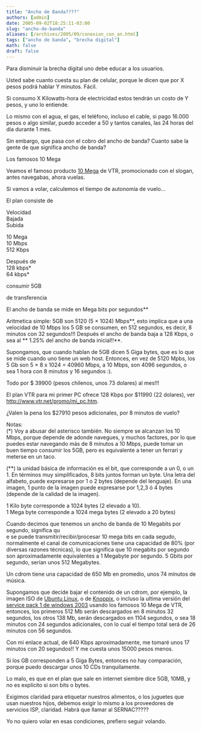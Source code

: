 ```yaml
---
title: "Ancho de Banda????"
authors: [admin]
date: 2005-09-02T18:25:11-03:00
slug: "ancho-de-banda"
aliases: [/archives/2005/09/conexion_con_an.html]
tags: ["ancho de banda", "brecha digital"]
math: false
draft: false
---
```


Para disminuir la brecha digital uno debe educar a los usuarios.

Usted sabe cuanto cuesta su plan de celular, porque le dicen que por X
pesos podrá hablar Y minutos. Fácil.

Si consumo X Kilowatts-hora de electricidad estos tendrán un costo de Y
pesos, y uno lo entiende.

Lo mismo con el agua, el gas, el teléfono, incluso el cable, si pago
16.000 pesos o algo similar, puedo acceder a 50 y tantos canales, las 24
horas del día durante 1 mes.

Sin embargo, que pasa con el cobro del ancho de banda? Cuanto sabe la
gente de que significa ancho de banda?

Los famosos 10 Mega

Veamos el famoso producto [10 Mega](http://www.vtr.net/internet/planes/10mega.htm) de VTR, promocionado con el slogan, antes navegabas, ahora vuelas.

Si vamos a volar, calculemos el tiempo de autonomía de vuelo\...

El plan consiste de

Velocidad\
Bajada\
Subida

10 Mega\
10 Mbps\
512 Kbps

Después de\
128 kbps\*\
64 kbps\*

consumir 5GB

de transferencia

El ancho de banda se mide en Mega bits por segundos\*\*

Aritmetica simple: 5GB son 5120 (5 × 1024) Mbps**, esto implica que a
una velocidad de 10 Mbps los 5 GB se consumen, en 512 segundos, es
decir, 8 minutos con 32 segundos!!! Después el ancho de banda baja a 128
Kbps, o sea al \*\* 1.25% del ancho de banda inicial!!**.

Supongamos, que cuando hablan de 5GB dicen 5 Giga bytes, que es lo que
se mide cuando uno tiene un web host. Entonces, en vez de 5120 Mpbs, los
5 Gb son 5 × 8 x 1024 = 40960 Mbps, a 10 Mbps, son 4096 segundos, o sea
1 hora con 8 minutos y 16 segundos :).

Todo por \$ 39900 (pesos chilenos, unos 73 dolares) al mes!!!

El plan VTR para mi primer PC ofrece 128 Kbps por \$11990 (22 dolares),
ver <http://www.vtr.net/promo/mi_pc.htm>.

¿Valen la pena los \$27910 pesos adicionales, por 8 minutos de vuelo?

Notas:\
(\*) Voy a abusar del asterisco también. No siempre se alcanzan los 10
Mbps, porque depende de adonde navegues, y muchos factores, por lo que
puedes estar navegando más de 8 minutos a 10 Mbps, puede tomar un buen
tiempo consumir los 5GB, pero es equivalente a tener un ferrari y
meterse en un taco.

(\*\*) la unidad básica de información es el bit, que corresponde a un
0, o un 1. En términos muy simplificados, 8 bits juntos forman un byte.
Una letra del alfabeto, puede expresarse por 1 o 2 bytes (depende del
lenguaje). En una imagen, 1 punto de la imagen puede expresarse por
1,2,3 ó 4 bytes (depende de la calidad de la imagen).

1 Kilo byte corresponde a 1024 bytes (2 elevado a 10).\
1 Mega byte corresponde a 1024 mega bytes (2 elevado a 20 bytes)

Cuando decimos que tenemos un ancho de banda de 10 Megabits por segundo,
significa qu\
e se puede transmitir/recibir/procesar 10 mega bits en cada segudo,
normalmente el canal de comunicaciones tiene una capacidad de 80% (por
diversas razones técnicas), lo que significa que 10 megabits por segundo
son aproximadamente equivalentes a 1 Megabyte por segundo. 5 Gbits por
segundo, serían unos 512 Megabytes.

Un cdrom tiene una capacidad de 650 Mb en promedio, unos 74 minutos de
música.

Supongamos que decide bajar el contenido de un cdrom, por ejemplo, la
imagen ISO de [Ubuntu Linux](http://www.ubuntulinux.org/download/), o de
[Knoppix](http://www.knoppix.org/), o incluso la ultima versión del
[service pack 1 de windows
2003](http://www.microsoft.com/windowsserver2003/downloads/servicepacks/sp1/default.mspx)
usando los famosos 10 Mega de VTR, entonces, los primeros 512 Mb serán
descargados en 8 minutos 32 segundos, los otros 138 Mb, serán
descargados en 1104 segundos, o sea 18 minutos con 24 segundos
adicionales, con lo cual el tiempo total será de 26 minutos con 56
segundos.

Con mi enlace actual, de 640 Kbps aproximadamente, me tomaré unos 17
minutos con 20 segundos!! Y me cuesta unos 15000 pesos menos.

Si los GB corresponden a 5 Giga Bytes, entonces no hay comparación,
porque puedo descargar unos 10 CDs tranquilamente.

Lo malo, es que en el plan que sale en internet siembre dice 5GB, 10MB,
y no es explícito si son bits o bytes.

Exigimos claridad para etiquetar nuestros alimentos, o los juguetes que
usan nuestros hijos, debemos exigir lo mismo a los proveedores de
servicios ISP, claridad. Habrá que llamar al SERNAC?????

Yo no quiero volar en esas condiciones, prefiero seguir volando.

